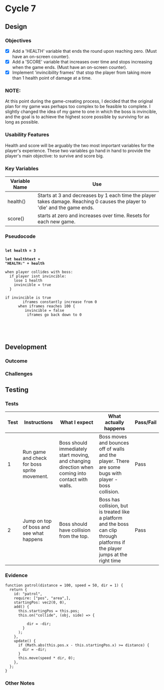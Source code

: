 # Cycle 7

## Design

### Objectives

* [x] Add a 'HEALTH' variable that ends the round upon reaching zero. (Must have an on-screen counter).
* [x] Add a 'SCORE' variable that increases over time and stops increasing when the game ends. (Must have an on-screen counter).
* [x] Implement 'invincibility frames' that stop the player from taking more than 1 health point of damage at a time.

### NOTE:

At this point during the game-creating process, I decided that the original plan for my game was perhaps too complex to be feasible to complete. I slightly changed the idea of my game to one in which the boss is invincible, and the goal is to achieve the highest score possible by surviving for as long as possible.&#x20;

### Usability Features

Health and score will be arguably the two most important variables for the player's experience. These two variables go hand in hand to provide the player's main objective: to survive and score big.



### Key Variables

| Variable Name | Use                                                                                                                        |
| ------------- | -------------------------------------------------------------------------------------------------------------------------- |
| health()      | Starts at 3 and decreases by 1 each time the player takes damage. Reaching 0 causes the player to 'die' and the game ends. |
| score()       | starts at zero and increases over time. Resets for each new game.                                                          |

### Pseudocode

<pre><code><strong>
</strong><strong>let health = 3
</strong><strong>
</strong><strong>let healthtext = 
</strong><strong>"HEALTH:" + health
</strong>
when player collides with boss:
  if player isnt invincible:
    lose 1 health
    invincible = true
  }  

if invincible is true
        iframes constantly increase from 0
      when iframes reaches 100 {
         invincible = false
          iframes go back down to 0
          

  

</code></pre>

## Development

### Outcome





### Challenges



## Testing



### Tests

| Test | Instructions                                  | What I expect                                                                                     | What actually happens                                                                                                            | Pass/Fail |
| ---- | --------------------------------------------- | ------------------------------------------------------------------------------------------------- | -------------------------------------------------------------------------------------------------------------------------------- | --------- |
| 1    | Run game and check for boss sprite movement.  | Boss should immediately start moving, and changing direction when coming into contact with walls. | Boss moves and bounces off of walls and the player. There are some bugs with player - boss collision.                            | Pass      |
| 2    | Jump on top of boss and see what happens      | Boss should have collision from the top.                                                          | Boss has collision, but is treated like a platform and the boss can clip through platforms if the player jumps at the right time | Pass      |

### Evidence

```
function patrol(distance = 100, speed = 50, dir = 1) {
  return {
    id: "patrol",
    require: ["pos", "area",],
    startingPos: vec2(0, 0),
    add() {
      this.startingPos = this.pos;
      this.on("collide", (obj, side) => {
        
          dir = -dir;
        }
      );
    },
    update() {
      if (Math.abs(this.pos.x - this.startingPos.x) >= distance) {
        dir = -dir;
      }
      this.move(speed * dir, 0);
    },
  };
}

```

### Other Notes

